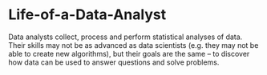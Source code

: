 # Life-of-a-Data-Analyst
Data analysts collect, process and perform statistical analyses of data. Their skills may not be as advanced as data scientists (e.g. they may not be able to create new algorithms), but their goals are the same – to discover how data can be used to answer questions and solve problems.
